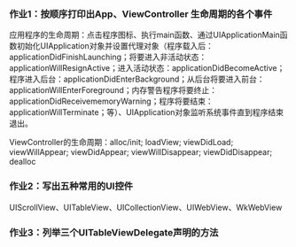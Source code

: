 ### 作业1：按顺序打印出App、ViewController 生命周期的各个事件

应用程序的生命周期：点击程序图标、执行main函数、通过UIApplicationMain函数初始化UIApplication对象并设置代理对象（程序载入后：applicationDidFinishLaunching；将要进入非活动状态：applicationWillResignActive；进入活动状态：applicationDidBecomeActive；程序进入后台：applicationDidEnterBackground；从后台将要进入前台：applicationWillEnterForeground；内存警告程序将要终止：applicationDidReceivememoryWarning；程序将要结束：applicationWillTerminate；等）、UIApplication对象监听系统事件直到程序结束退出。

ViewController的生命周期：alloc/init; loadView; viewDidLoad; viewWillAppear; viewDidAppear; viewWillDisappear; viewDidDisappear; dealloc

### 作业2：写出五种常用的UI控件

UIScrollView、UITableView、UICollectionView、UIWebView、WkWebView





### 作业3：列举三个UITableViewDelegate声明的方法